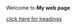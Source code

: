 <!DOCTYPE html>
<html>
  <head>
   <title>
     My web page
    </title>
   </head>
   <body>
     Welcome to <b> My web page</b>
   <p>
   <a href="headings.html" target="_blank">click here 
      for headings</a>
    </p>
    </body>
</html>
